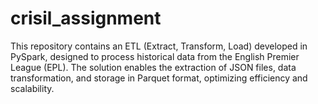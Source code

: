 # crisil_assignment
This repository contains an ETL (Extract, Transform, Load) developed in PySpark, designed to process historical data from the English Premier League (EPL). The solution enables the extraction of JSON files, data transformation, and storage in Parquet format, optimizing efficiency and scalability.
